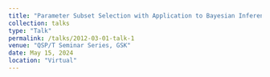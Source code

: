 ```yaml
---
title: "Parameter Subset Selection with Application to Bayesian Inference for mPBPK Model"                                                    
collection: talks
type: "Talk"
permalink: /talks/2012-03-01-talk-1
venue: "QSP/T Seminar Series, GSK"
date: May 15, 2024
location: "Virtual"
---
```

